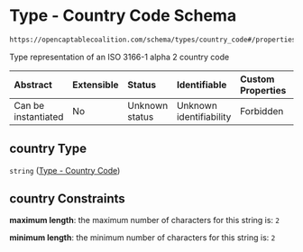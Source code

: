 # Type - Country Code Schema

```txt
https://opencaptablecoalition.com/schema/types/country_code#/properties/country
```

Type representation of an ISO 3166-1 alpha 2 country code

| Abstract            | Extensible | Status         | Identifiable            | Custom Properties | Additional Properties | Access Restrictions | Defined In                                                                            |
| :------------------ | :--------- | :------------- | :---------------------- | :---------------- | :-------------------- | :------------------ | :------------------------------------------------------------------------------------ |
| Can be instantiated | No         | Unknown status | Unknown identifiability | Forbidden         | Allowed               | none                | [Address.schema.json*](../../schema/types/Address.schema.json "open original schema") |

## country Type

`string` ([Type - Country Code](address-properties-type---country-code.md))

## country Constraints

**maximum length**: the maximum number of characters for this string is: `2`

**minimum length**: the minimum number of characters for this string is: `2`
